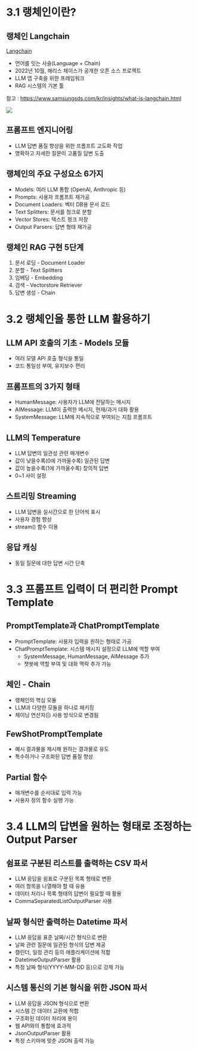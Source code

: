 # 3.1 랭체인이란?

## 랭체인 Langchain

[Langchain](https://www.langchain.com/)

- 언어를 잇는 사슬(Language + Chain)
- 2022년 10월, 해리스 체이스가 공개한 오픈 소스 프로젝트
- LLM 앱 구축을 위한 프레임워크
- RAG 시스템의 기본 툴

참고 : https://www.samsungsds.com/kr/insights/what-is-langchain.html

<img src="https://image.samsungsds.com/kr/insights/20240819_1.jpg?queryString=20250214030334">

## 프롬프트 엔지니어링

- LLM 답변 품질 향상을 위한 프롬프트 고도화 작업
- 명확하고 자세한 질문이 고품질 답변 도출

## 랭체인의 주요 구성요소 6가지

- Models: 여러 LLM 통합 (OpenAI, Anthropic 등)
- Prompts: 사용자 프롬프트 재가공
- Document Loaders: 벡터 DB용 문서 로드
- Text Splitters: 문서를 청크로 분할
- Vector Stores: 텍스트 청크 저장
- Output Parsers: 답변 형태 재가공

## 랭체인 RAG 구현 5단계

1. 문서 로딩 - Document Loader
2. 분할 - Text Splitters
3. 임베딩 - Embedding
4. 검색 - Vectorstore Retriever
5. 답변 생성 - Chain

# 3.2 랭체인을 통한 LLM 활용하기

## LLM API 호출의 기초 - Models 모듈

- 여러 모델 API 호출 형식을 통일
- 코드 통일성 부여, 유지보수 편리

## 프롬프트의 3가지 형태

- HumanMessage: 사용자가 LLM에 전달하는 메시지
- AIMessage: LLM이 출력한 메시지, 현재/과거 대화 활용
- SystemMessage: LLM에 지속적으로 부여되는 지침 프롬프트

## LLM의 Temperature

- LLM 답변의 일관성 관련 매개변수
- 값이 낮을수록(0에 가까울수록) 일관된 답변
- 값이 높을수록(1에 가까울수록) 창의적 답변
- 0~1 사이 설정

## 스트리밍 Streaming

- LLM 답변을 실시간으로 한 단어씩 표시
- 사용자 경험 향상
- stream() 함수 이용

## 응답 캐싱

- 동일 질문에 대한 답변 시간 단축

# 3.3 프롬프트 입력이 더 편리한 Prompt Template

## PromptTemplate과 ChatPromptTemplate

- PromptTemplate: 사용자 입력을 원하는 형태로 가공
- ChatPromptTemplate: 시스템 메시지 설정으로 LLM에 역할 부여
  - SystemMessage, HumanMessage, AIMessage 추가
  - 챗봇에 역할 부여 및 대화 맥락 추가 가능

## 체인 - Chain

- 랭체인의 핵심 모듈
- LLM과 다양한 모듈을 하나로 패키징
- 체이닝 연산자(|) 사용 방식으로 변경됨

## FewShotPromptTemplate

- 예시 결과물을 제시해 원하는 결과물로 유도
- 특수하거나 구조화된 답변 품질 향상

## Partial 함수

- 매개변수를 순서대로 입력 가능
- 사용자 정의 함수 실행 가능

# 3.4 LLM의 답변을 원하는 형태로 조정하는 Output Parser

## 쉼표로 구분된 리스트를 출력하는 CSV 파서

- LLM 응답을 쉼표로 구분된 목록 형태로 변환
- 여러 항목을 나열해야 할 때 유용
- 데이터 처리나 목록 형태의 답변이 필요할 때 활용
- CommaSeparatedListOutputParser 사용

## 날짜 형식만 출력하는 Datetime 파서

- LLM 응답을 표준 날짜/시간 형식으로 변환
- 날짜 관련 질문에 일관된 형식의 답변 제공
- 캘린더, 일정 관리 등의 애플리케이션에 적합
- DatetimeOutputParser 활용
- 특정 날짜 형식(YYYY-MM-DD 등)으로 강제 가능

## 시스템 통신의 기본 형식을 위한 JSON 파서

- LLM 응답을 JSON 형식으로 변환
- 시스템 간 데이터 교환에 적합
- 구조화된 데이터 처리에 용이
- 웹 API와의 통합에 효과적
- JsonOutputParser 활용
- 특정 스키마에 맞춘 JSON 출력 가능
